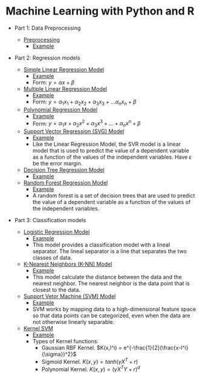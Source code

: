 # Machine Learning with Python and R

* Part 1: Data Preprocessing
  * [Preprocessing](/Part%201%20-%20Data%20Preprocessing/Python/)
    * [Example](/Part%201%20-%20Data%20Preprocessing/Python/data_preprocessing_tools.ipynb)

* Part 2: Regression models
  * [Simple Linear Regression Model](/Part%202%20-%20Regression/Section%204%20-%20Simple%20Linear%20Regression/Python/)
    * [Example](/Part%202%20-%20Regression/Section%204%20-%20Simple%20Linear%20Regression/Python/simple_linear_regression.ipynb)
    * Form: $y = \alpha x + \beta$
  * [Multiple Linear Regression Model](/Part%202%20-%20Regression/Section%205%20-%20Multiple%20Linear%20Regression/Python/)
    * [Example](/Part%202%20-%20Regression/Section%205%20-%20Multiple%20Linear%20Regression/Python/multiple_linear_regression.ipynb)
    * Form: $y = \alpha_1 x_1 + \alpha_2 x_2 + \alpha_3 x_3 + ... \alpha_n x_n + \beta$
  * [Polynomial Regression Model](/Part%202%20-%20Regression/Section%206%20-%20Polynomial%20Regression/Python/)
    * [Example](/Part%202%20-%20Regression/Section%206%20-%20Polynomial%20Regression/Python/polynomial_regression.ipynb)
    * Form: $y = \alpha_1 x + \alpha_2 x^2 + \alpha_3 x^3 + ... + \alpha_n x^n + \beta$
  * [Support Vector Regression (SVG) Model](/Part%202%20-%20Regression/Section%207%20-%20Support%20Vector%20Regression%20(SVR)/Python)
    * [Example](/Part%202%20-%20Regression/Section%207%20-%20Support%20Vector%20Regression%20(SVR)/Python/support_vector_regression.ipynb)
    * Like the Linear Regression Model, the SVR model is a linear model that is used to predict the value of a dependent variable as a function of the values of the independent variables. Have $\epsilon$ be the error margin.
  * [Decision Tree Regression Model](/Part%202%20-%20Regression/Section%208%20-%20Decision%20Tree%20Regression/Python/)
    * [Example](/Part%202%20-%20Regression/Section%208%20-%20Decision%20Tree%20Regression/Python/decision_tree_regression.ipynb)
  * [Random Forest Regression Model](/Part%202%20-%20Regression/Section%209%20-%20Random%20Forest%20Regression/Python/)
    * [Example](/Part%202%20-%20Regression/Section%209%20-%20Random%20Forest%20Regression/Python/random_forest_regression.ipynb)
    * A random forest is a set of decision trees that are used to predict the value of a dependent variable as a function of the values of the independent variables.

* Part 3: Classification models
  * [Logistic Regression Model](/Part%203%20-%20Classification/Section%2014%20-%20Logistic%20Regression/Python/)
    * [Example](/Part%203%20-%20Classification/Section%2014%20-%20Logistic%20Regression/Python/logistic_regression.ipynb)
    * This model provides a classification model with a lineal separator. The lineal separator is a line that separates the two classes of data.
  * [K-Nearest Neighbors (K-NN) Model](/Part%203%20-%20Classification/Section%2015%20-%20K-Nearest%20Neighbors%20(K-NN)/Python)
    * [Example](/Part%203%20-%20Classification/Section%2015%20-%20K-Nearest%20Neighbors%20(K-NN)/Python/k_nearest_neighbors.ipynb)
    * This model calculate the distance between the data and the nearest neighbor. The nearest neighbor is the data point that is closest to the data.
  * [Support Vetor Machine (SVM) Model](/Part%203%20-%20Classification/Section%2016%20-%20Support%20Vector%20Machine%20(SVM)/Python)
    * [Example](/Part%203%20-%20Classification/Section%2016%20-%20Support%20Vector%20Machine%20(SVM)/Python/support_vector_machine.ipynb)
    * SVM works by mapping data to a high-dimensional feature space so that data points can be categorized, even when the data are not otherwise linearly separable.
  * [Kernel SVM](/Part%203%20-%20Classification/Section%2017%20-%20Kernel%20SVM/)
    * [Example](/Part%203%20-%20Classification/Section%2017%20-%20Kernel%20SVM/Python/kernel_svm.ipynb)
    * Types of Kernel functions: 
      * Gaussian RBF Kernel. $K(x,l^i) = e^{-\frac{1}{2}(\frac{x-l^i}{\sigma})^2}$
      * Sigmoid Kernel. $K(x,y) = tanh(\gamma X^T + r)$ 
      * Polynomial Kernel. $K(x,y) = (\gamma X^T Y + r)^d$
